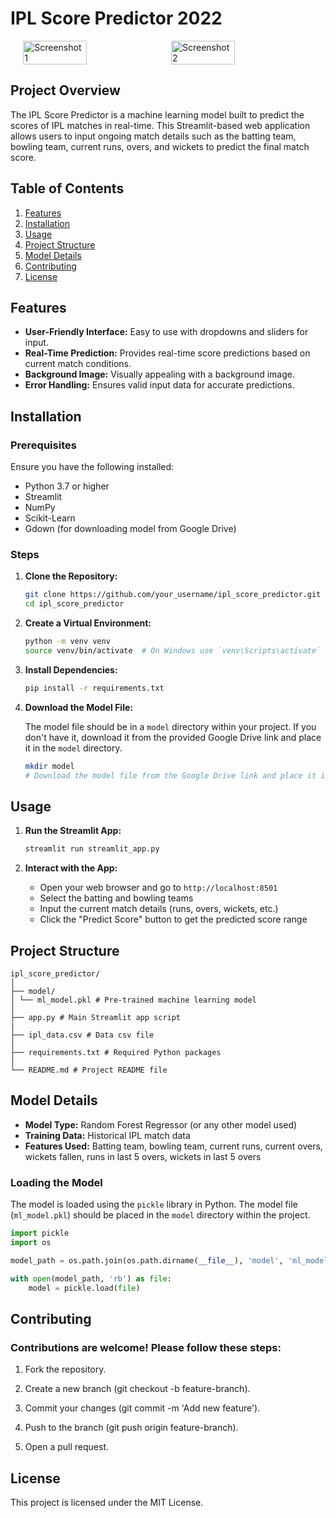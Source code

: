 # IPL Score Predictor 2022

<div style="display: flex; justify-content: center;">
    <img src="https://github.com/user-attachments/assets/4f549d42-4cbc-494b-9049-72cac8886f02" alt="Screenshot 1" style="width: 45%; margin-right: 10px;"/>
    <img src="https://github.com/user-attachments/assets/47c0c3aa-7980-4eec-a1c0-0ee776229189" alt="Screenshot 2" style="width: 45%;"/>
</div>

## Project Overview

The IPL Score Predictor is a machine learning model built to predict the scores of IPL matches in real-time. This Streamlit-based web application allows users to input ongoing match details such as the batting team, bowling team, current runs, overs, and wickets to predict the final match score.

## Table of Contents

1. [Features](#features)
2. [Installation](#installation)
3. [Usage](#usage)
4. [Project Structure](#project-structure)
5. [Model Details](#model-details)
6. [Contributing](#contributing)
7. [License](#license)

## Features

- **User-Friendly Interface:** Easy to use with dropdowns and sliders for input.
- **Real-Time Prediction:** Provides real-time score predictions based on current match conditions.
- **Background Image:** Visually appealing with a background image.
- **Error Handling:** Ensures valid input data for accurate predictions.

## Installation

### Prerequisites

Ensure you have the following installed:

- Python 3.7 or higher
- Streamlit
- NumPy
- Scikit-Learn
- Gdown (for downloading model from Google Drive)

### Steps

1. **Clone the Repository:**

    ```bash
    git clone https://github.com/your_username/ipl_score_predictor.git
    cd ipl_score_predictor
    ```

2. **Create a Virtual Environment:**

    ```bash
    python -m venv venv
    source venv/bin/activate  # On Windows use `venv\Scripts\activate`
    ```

3. **Install Dependencies:**

    ```bash
    pip install -r requirements.txt
    ```

4. **Download the Model File:**

    The model file should be in a `model` directory within your project. If you don't have it, download it from the provided Google Drive link and place it in the `model` directory.

    ```bash
    mkdir model
    # Download the model file from the Google Drive link and place it in the `model` directory
    ```

## Usage

1. **Run the Streamlit App:**

    ```bash
    streamlit run streamlit_app.py
    ```

2. **Interact with the App:**

    - Open your web browser and go to `http://localhost:8501`
    - Select the batting and bowling teams
    - Input the current match details (runs, overs, wickets, etc.)
    - Click the "Predict Score" button to get the predicted score range

## Project Structure

```
ipl_score_predictor/
│
├── model/
│ └── ml_model.pkl # Pre-trained machine learning model
│
├── app.py # Main Streamlit app script
|
├── ipl_data.csv # Data csv file
│
├── requirements.txt # Required Python packages
│
└── README.md # Project README file
```

## Model Details

- **Model Type:** Random Forest Regressor (or any other model used)
- **Training Data:** Historical IPL match data
- **Features Used:** Batting team, bowling team, current runs, current overs, wickets fallen, runs in last 5 overs, wickets in last 5 overs

### Loading the Model

The model is loaded using the `pickle` library in Python. The model file (`ml_model.pkl`) should be placed in the `model` directory within the project.

```python
import pickle
import os

model_path = os.path.join(os.path.dirname(__file__), 'model', 'ml_model.pkl')

with open(model_path, 'rb') as file:
    model = pickle.load(file)
```

## Contributing

### Contributions are welcome! Please follow these steps:

1. Fork the repository.

2. Create a new branch (git checkout -b feature-branch).

3. Commit your changes (git commit -m 'Add new feature').

4. Push to the branch (git push origin feature-branch).

5. Open a pull request.

## License

This project is licensed under the MIT License.
